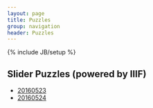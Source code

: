 ```yaml
---
layout: page
title: Puzzles
group: navigation
header: Puzzles
---
```

{% include JB/setup %}

## Slider Puzzles (powered by IIIF)
* [20160523](/2016-05-23-slide_puzzle.html)
* [20160524](/2016-05-24-slide_puzzle.html)